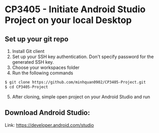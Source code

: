 # CP3405 - Initiate Android Studio Project on your local Desktop

## Set up your git repo
1. Install Git client
2. Set up your SSH key authentication. Don't specify password for the generated SSH key.
3. Choose your workspaces folder
4. Run the following commands

```sh
$ git clone https://github.com/minhquan0902/CP3405-Project.git
$ cd CP3405-Project
```
5. After cloning, simple open project on your Android Studio and run


## Download Android Studio:

Link: https://developer.android.com/studio



